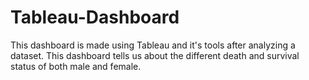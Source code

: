 # Tableau-Dashboard
This dashboard is made using Tableau and it's tools after analyzing a dataset. This dashboard tells us about the different death and survival status of both male and female.
